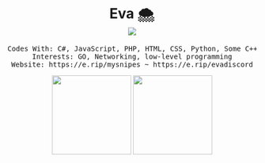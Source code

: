 <h1 align="center">
Eva 🌨️<br />
<img src="https://komarev.com/ghpvc/?username=encirclement" />
</h1>

<pre align="center">
Codes With: C#, JavaScript, PHP, HTML, CSS, Python, Some C++
Interests: GO, Networking, low-level programming
Website: https://e.rip/mysnipes ~ https://e.rip/evadiscord
</pre>

<p align="center">
  
<img height= "160" src="https://github-readme-stats.vercel.app/api/top-langs/?username=encirclement&layout=compact&theme=light?update" />
<img height= "160" src="https://github-readme-stats.vercel.app/api?username=encirclement&show_icons=true&include_all_commits=true&theme=light" />

</p>

